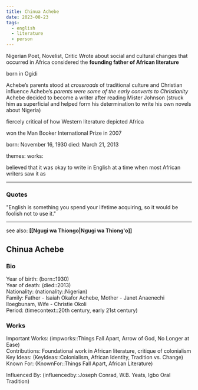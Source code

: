 ```yaml
---
title: Chinua Achebe
date: 2023-08-23
tags:
  - english
  - literature
  - person
---
```

Nigerian Poet, Novelist, Critic Wrote about social and cultural changes that occurred in Africa
considered the **founding father of African literature**

born in Ogidi 

Achebe’s parents stood at *crossroads* of traditional culture and Christian influence 
Achebe’s *parents were some of the early converts to Christianity* 
Achebe decided to become a writer after reading Mister Johnson (struck him as superficial and helped form his determination to write his own novels about Nigeria)

fiercely critical of how Western literature depicted Africa

won the Man Booker International Prize in 2007

born: November 16, 1930
died: March 21, 2013

themes: 
works: 

believed that it was okay to write in English at a time when most African writers saw it as 

---

### Quotes
"English is something you spend your lifetime acquiring, so it would be foolish not to use it."

---

see also: **[[Ngugi wa Thiongo|Ngugi wa Thiong'o]]**


## Chinua Achebe

### Bio
Year of birth: (born::1930)  
Year of death: (died::2013)  
Nationality: (nationality::Nigerian)  
Family: Father - Isaiah Okafor Achebe, Mother - Janet Anaenechi Iloegbunam, Wife - Christie Okoli  
Period: (timecontext::20th century, early 21st century)  

### Works
Important Works: (impworks::Things Fall Apart, Arrow of God, No Longer at Ease)  
Contributions: Foundational work in African literature, critique of colonialism  
Key Ideas: (KeyIdeas::Colonialism, African Identity, Tradition vs. Change)  
Known For: (KnownFor::Things Fall Apart, African Literature)  

Influenced By: (influencedby::Joseph Conrad, W.B. Yeats, Igbo Oral Tradition)
